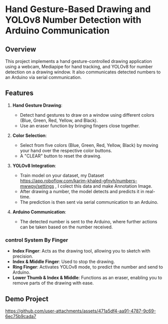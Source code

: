 
# Hand Gesture-Based Drawing and YOLOv8 Number Detection with Arduino Communication

## Overview

This project implements a hand gesture-controlled drawing application using a webcam, Mediapipe for hand tracking, and YOLOv8 for number detection on a drawing window. It also communicates detected numbers to an Arduino via serial communication.

## Features

1. **Hand Gesture Drawing**: 
   - Detect hand gestures to draw on a window using different colors (Blue, Green, Red, Yellow, and Black).
   - Use an eraser function by bringing fingers close together.   
       
2. **Color Selection**:
   - Select from five colors (Blue, Green, Red, Yellow, Black) by moving your hand over the respective color buttons.
   - A "CLEAR" button to reset the drawing.

3. **YOLOv8 Integration**:
   - Train model on your dataset, my Dataset https://app.roboflow.com/karim-khaled-gfnvh/numbers-mwwpy/settings , I colect this data and make Annotation Image.  
   - After drawing a number, the model detects and predicts it in real-time.
   - The prediction is then sent via serial communication to an Arduino.

4. **Arduino Communication**:
   - The detected number is sent to the Arduino, where further actions can be taken based on the number received.

 ### control System By Finger 
   -  **Index Finger**: Acts as the drawing tool, allowing you to sketch with precision.
   - **Index & Middle Finger**: Used to stop the drawing.
   - **Ring Finger**: Activates YOLOv8 mode, to predict the number and send to Arduino.
   - **Lower Thumb & Index & Middle**: Functions as an eraser, enabling you to remove parts of the drawing with ease.

## Demo Project
https://github.com/user-attachments/assets/471a5df4-aa91-4787-9c69-6ec75b9cada7

